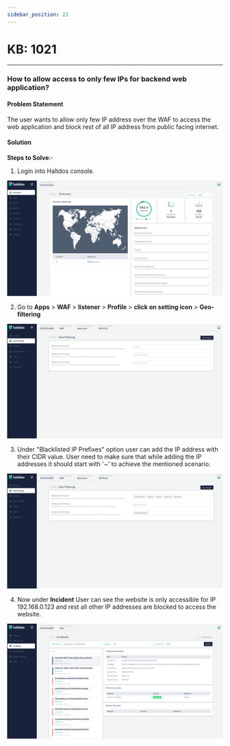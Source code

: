 ```yaml
---
sidebar_position: 21
---
```


# KB: 1021
-----------

### **How to allow access to only few IPs for backend web application?**

#### **Problem Statement**

The user wants to allow only few IP address over the WAF to access the web application and block rest of all IP address from public facing internet.

#### **Solution**

**Steps to Solve**:-

1. Login into Haltdos console.

![kb-1021](/img/waf/v7/kb/overview_kb_1021_1.png)

2. Go to  **Apps** > **WAF** > **listener** > **Profile** > **click on setting icon** > **Geo-filtering**

![kb-1021](/img/waf/v7/kb/geo_kb_1021_2.png)

3. Under "Blacklisted IP Prefixes" option user can add the IP address with their CIDR value. User need to make sure that while adding the IP addresses it should start with '~' to achieve the mentioned scenario.

![kb-1021](/img/waf/v7/kb/geo_kb_1021_3.png)

4. Now under **Incident** User can see the website is only accessible for IP 192.168.0.123 and rest all other IP addresses are blocked to access the website.

![kb-1021](/img/waf/v7/kb/incident_kb_1021_4.png)



